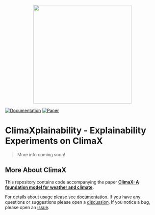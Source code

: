 <p align="center">
  <img src="https://user-images.githubusercontent.com/1785175/215624212-fc92ccb1-f14c-4cb6-982f-61f50b9f3c21.png" width="320px">
</p>

[![Documentation](https://img.shields.io/badge/docs-passing-brightgreen)](https://microsoft.github.io/ClimaX)
[![Paper](https://img.shields.io/badge/arXiv-2301.10343-blue)](https://arxiv.org/abs/2301.10343)

# ClimaXplainability - Explainability Experiments on ClimaX 

> More info coming soon!

## More About ClimaX 

This repository contains code accompanying the paper [**ClimaX: A foundation model for weather and climate**](https://arxiv.org/abs/2301.10343).

For details about usage please see [documentation](https://microsoft.github.io/ClimaX).
If you have any questions or suggestions please open a [discussion](https://github.com/microsoft/ClimaX/discussions). If you notice a bug, please open an [issue](https://github.com/microsoft/ClimaX/issues).
